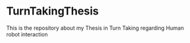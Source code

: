 # TurnTakingThesis
This is the repository about my Thesis in Turn Taking regarding Human robot interaction
